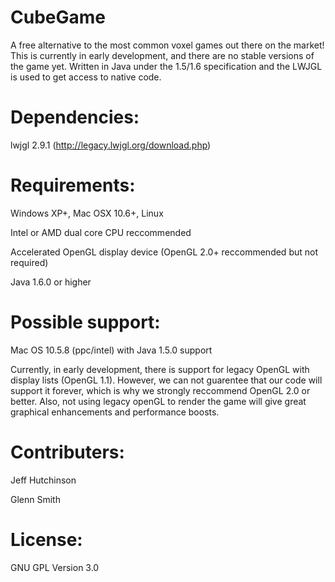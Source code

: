 CubeGame
========

A free alternative to the most common voxel games out there on the market!  This is currently in early development, and there are no stable versions of the game yet.  Written in Java under the 1.5/1.6 specification and the LWJGL is used to get access to native code.

Dependencies:
=============

lwjgl 2.9.1 (http://legacy.lwjgl.org/download.php)

Requirements:
=============

Windows XP+, Mac OSX 10.6+, Linux

Intel or AMD dual core CPU reccommended

Accelerated OpenGL display device (OpenGL 2.0+ reccommended but not required)

Java 1.6.0 or higher

Possible support:
=============

Mac OS 10.5.8 (ppc/intel) with Java 1.5.0 support

Currently, in early development, there is support for legacy OpenGL with display lists (OpenGL 1.1).  However, we can not guarentee that our code will support it forever, which is why we strongly reccommend OpenGL 2.0 or better.  Also, not using legacy openGL to render the game will give great graphical enhancements and performance boosts.

Contributers:
=============

Jeff Hutchinson

Glenn Smith

License:
========

GNU GPL Version 3.0

